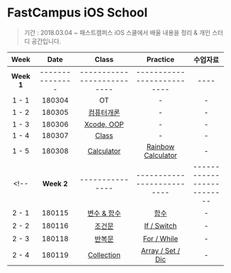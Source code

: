 # FastCampus iOS School
> 기간 : 2018.03.04 ~
> 패스트캠퍼스 iOS 스쿨에서 배울 내용을 정리 & 개인 스터디 공간입니다.

| Week | Date | Class | Practice | 수업자료 | 
| :---: | :---: | :---: | :---: | :---: |
| **Week 1** | --------------- | -------------------------- | -------------------------- | ---- | 
| 1 - 1 | 180304 | OT | - | - |
| 1 - 2 | 180305 | [컴퓨터개론](https://github.com/starfg/ParkSungEun_iOS_School6/blob/master/Class/180109/180109.md) | - | - |
| 1 - 3 | 180306 | [Xcode, OOP](https://github.com/starfg/ParkSungEun_iOS_School6/blob/master/Class/180110/180110.md) | - | - |
| 1 - 4 | 180307 | [Class](https://github.com/starfg/ParkSungEun_iOS_School6/blob/master/Class/180111/180111.md) | - | - |
| 1 - 5 | 180308 | [Calculator](https://github.com/starfg/ParkSungEun_iOS_School6/blob/master/Class/180112/180112.md) | [Rainbow Calculator](https://github.com/starfg/ParkSungEun_iOS_School6/blob/master/Practice/180112%20Calculator/RainbowCalculator.md) | - |
<!--| **Week 2** | --------------- | -------------------------- | -------------------------- | ---- |
| 2 - 1 | 180115 | [변수 & 함수](https://github.com/starfg/ParkSungEun_iOS_School6/blob/master/Class/180115/180115.md) | [함수](https://github.com/starfg/ParkSungEun_iOS_School6/blob/master/Practice/180115%20Function) | - |
| 2 - 2 | 180116 | [조건문](https://github.com/starfg/ParkSungEun_iOS_School6/blob/master/Class/180116/180116.md) | [If / Switch](https://github.com/starfg/ParkSungEun_iOS_School6/blob/master/Practice/180116%20If:Switch) | - |
| 2 - 3 | 180118 | [반복문](https://github.com/starfg/ParkSungEun_iOS_School6/blob/master/Class/180118/180118.md) | [For / While](https://github.com/starfg/ParkSungEun_iOS_School6/blob/master/Practice/180118%20While:For) | - |
| 2 - 4 | 180119 | [Collection](https://github.com/starfg/ParkSungEun_iOS_School6/blob/master/Class/180119/180119.md) | [Array / Set / Dic](https://github.com/starfg/ParkSungEun_iOS_School6/blob/master/Practice/180119%20Collection/180119.playground/Pages/) | - | -->